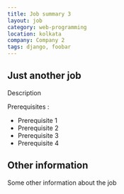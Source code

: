 ```yaml
---
title: Job summary 3
layout: job
category: web-programming
location: kolkata
company: Company 2
tags: django, foobar
---
```

## Just another job

Description

Prerequisites :

* Prerequisite 1
* Prerequisite 2
* Prerequisite 3
* Prerequisite 4

## Other information

Some other information about the job
